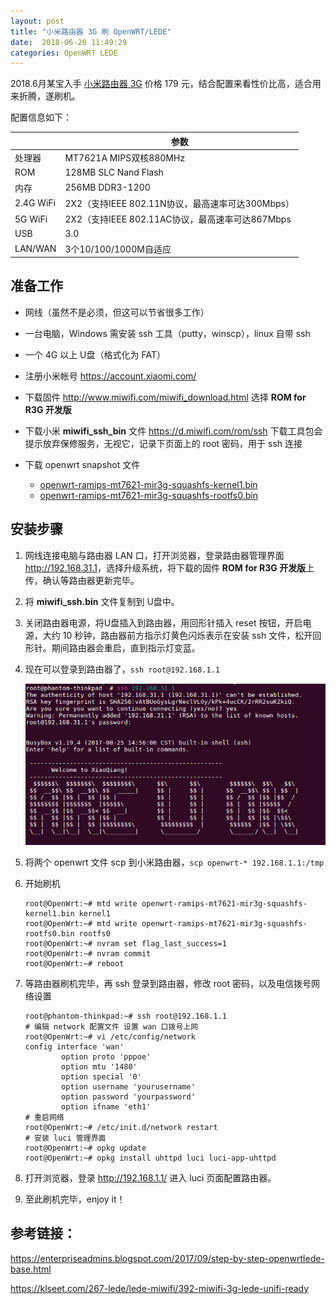 ```yaml
---
layout: post
title: "小米路由器 3G 刷 OpenWRT/LEDE"
date:  2018-06-20 11:49:29
categories: OpenWRT LEDE
---
```


2018.6月某宝入手 [小米路由器 3G](https://www.mi.com/miwifi3g/) 价格 179 元，结合配置来看性价比高，适合用来折腾，遂刷机。

配置信息如下：

|           | 参数                                             |
| :-------- | ------------------------------------------------ |
| 处理器    | MT7621A MIPS双核880MHz                           |
| ROM       | 128MB SLC Nand Flash                             |
| 内存      | 256MB DDR3-1200                                  |
| 2.4G WiFi | 2X2（支持IEEE 802.11N协议，最高速率可达300Mbps） |
| 5G WiFi   | 2X2（支持IEEE 802.11AC协议，最高速率可达867Mbps  |
| USB       | 3.0                                              |
| LAN/WAN   | 3个10/100/1000M自适应                            |

## 准备工作

+ 网线（虽然不是必须，但这可以节省很多工作）
+ 一台电脑，Windows 需安装 ssh 工具（putty，winscp），linux 自带 ssh
+ 一个 4G 以上 U盘（格式化为 FAT）
+ 注册小米帐号 <https://account.xiaomi.com/>
+ 下载固件 <http://www.miwifi.com/miwifi_download.html> 选择 **ROM for R3G 开发版**
+ 下载小米 **miwifi_ssh_bin** 文件 <https://d.miwifi.com/rom/ssh> 下载工具包会提示放弃保修服务，无视它，记录下页面上的 root 密码，用于 ssh 连接
+ 下载 openwrt snapshot 文件

    - [openwrt-ramips-mt7621-mir3g-squashfs-kernel1.bin](https://downloads.openwrt.org/snapshots/targets/ramips/mt7621/openwrt-ramips-mt7621-mir3g-squashfs-kernel1.bin)
    - [openwrt-ramips-mt7621-mir3g-squashfs-rootfs0.bin](https://downloads.openwrt.org/snapshots/targets/ramips/mt7621/openwrt-ramips-mt7621-mir3g-squashfs-rootfs0.bin)

## 安装步骤

1. 网线连接电脑与路由器 LAN 口，打开浏览器，登录路由器管理界面 <http://192.168.31.1>，选择升级系统，将下载的固件 **ROM for R3G 开发版**上传，确认等路由器更新完毕。

2. 将 **miwifi_ssh.bin** 文件复制到 U盘中。

3. 关闭路由器电源，将U盘插入到路由器，用回形针插入 reset 按钮，开启电源，大约 10 秒钟，路由器前方指示灯黄色闪烁表示在安装 ssh 文件，松开回形针。期间路由器会重启，直到指示灯变蓝。

4. 现在可以登录到路由器了，`ssh root@192.168.1.1`

    ![ARE U OK](/images/openwrt.png)

5. 将两个 openwrt 文件 scp 到小米路由器，`scp openwrt-* 192.168.1.1:/tmp`

6. 开始刷机

    ```
    root@OpenWrt:~# mtd write openwrt-ramips-mt7621-mir3g-squashfs-kernel1.bin kernel1
    root@OpenWrt:~# mtd write openwrt-ramips-mt7621-mir3g-squashfs-rootfs0.bin rootfs0
    root@OpenWrt:~# nvram set flag_last_success=1
    root@OpenWrt:~# nvram commit
    root@OpenWrt:~# reboot
    ```

7. 等路由器刷机完毕，再 ssh 登录到路由器，修改 root 密码，以及电信拨号网络设置

    ```
    root@phantom-thinkpad:~# ssh root@192.168.1.1
    # 编辑 network 配置文件 设置 wan 口拨号上网
    root@OpenWrt:~# vi /etc/config/network
    config interface 'wan'
            option proto 'pppoe'
            option mtu '1480'
            option special '0'
            option username 'yourusername'
            option password 'yourpassword'
            option ifname 'eth1'
    # 重启网络
    root@OpenWrt:~# /etc/init.d/network restart
    # 安装 luci 管理界面
    root@OpenWrt:~# opkg update
    root@OpenWrt:~# opkg install uhttpd luci luci-app-uhttpd
    ```

8. 打开浏览器，登录 <http://192.168.1.1/> 进入 luci 页面配置路由器。

9. 至此刷机完毕，enjoy it！

## 参考链接：

<https://enterpriseadmins.blogspot.com/2017/09/step-by-step-openwrtlede-base.html>

<https://klseet.com/267-lede/lede-miwifi/392-miwifi-3g-lede-unifi-ready>
